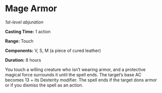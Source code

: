 <title>Mage Armor</title>

# Mage Armor

_1st-level abjuration_

**Casting Time:** 1 action

**Range:** Touch

**Components:** V, S, M (a piece of cured leather)

**Duration:** 8 hours

You touch a willing creature who isn’t
wearing armor, and a protective magical force
surrounds it until the spell ends. The
target’s base AC becomes 13 + its Dexterity
modifier. The spell ends if the target dons
armor or if you dismiss the spell as an
action.



